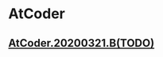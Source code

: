 # AtCoder

## [AtCoder.20200321.B(TODO)](https://github.com/CreamCrown/AtCoder/blob/master/src/atcoder20200321B/BmainController.java]atcoder20200321B)
